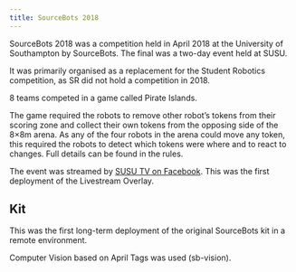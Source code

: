 ```yaml
---
title: SourceBots 2018
---
```


SourceBots 2018 was a competition held in April 2018 at the University of Southampton by SourceBots. The final was a two-day event held at SUSU.

It was primarily organised as a replacement for the Student Robotics competition, as SR did not hold a competition in 2018.

8 teams competed in a game called Pirate Islands.

The game required the robots to remove other robot’s tokens from their scoring zone and collect their own tokens from the opposing side of the 8×8m arena. As any of the four robots in the arena could move any token, this required the robots to detect which tokens were where and to react to changes. Full details can be found in the rules.

The event was streamed by [SUSU TV on Facebook](https://www.facebook.com/SUSUtv/videos/1891818877517292/). This was the first deployment of the Livestream Overlay.

## Kit

This was the first long-term deployment of the original SourceBots kit in a remote environment.

Computer Vision based on April Tags was used (sb-vision).
